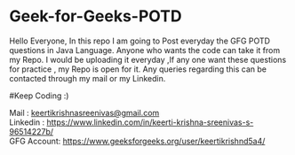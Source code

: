 # Geek-for-Geeks-POTD
Hello Everyone,
In this repo I am going to Post everyday the GFG POTD questions in Java Language. Anyone who wants the code can take it from my Repo. I would be uploading it everyday ,If any one want these questions for practice , my Repo is open for it. Any queries regarding this can be contacted through my mail or my Linkedin.

#Keep Coding :)

Mail :            keertikrishnasreenivas@gmail.com     
Linkedin :        https://www.linkedin.com/in/keerti-krishna-sreenivas-s-96514227b/   
GFG Account:      https://www.geeksforgeeks.org/user/keertikrishnd5a4/
